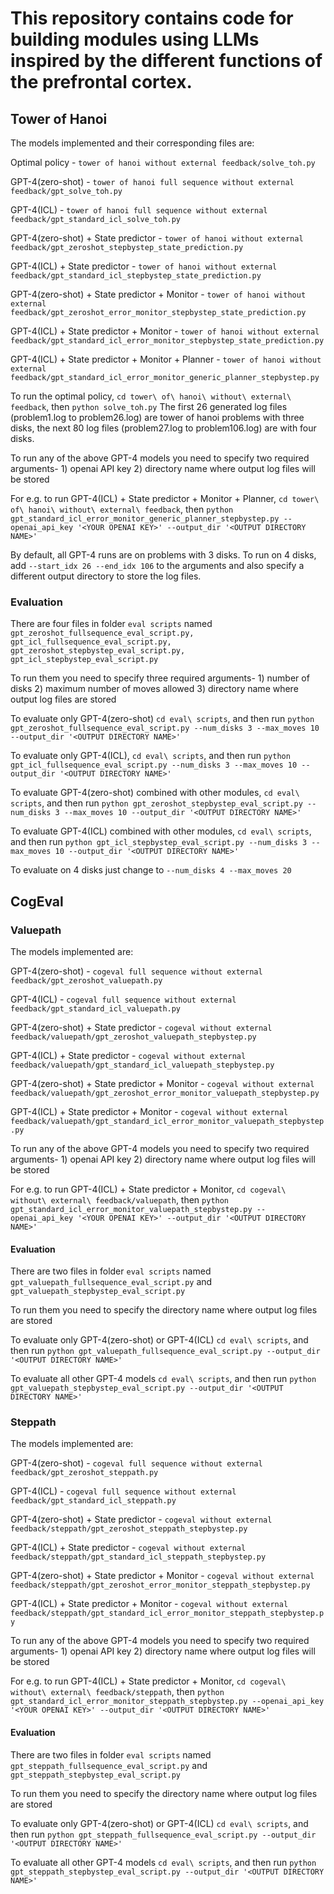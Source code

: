 # This repository contains code for building modules using LLMs inspired by the different functions of the prefrontal cortex.

## Tower of Hanoi

The models implemented and their corresponding files are:

Optimal policy - `tower of hanoi without external feedback/solve_toh.py`

GPT-4(zero-shot) - `tower of hanoi full sequence without external feedback/gpt_solve_toh.py`

GPT-4(ICL) - `tower of hanoi full sequence without external feedback/gpt_standard_icl_solve_toh.py`

GPT-4(zero-shot) + State predictor - `tower of hanoi without external feedback/gpt_zeroshot_stepbystep_state_prediction.py`

GPT-4(ICL) + State predictor - `tower of hanoi without external feedback/gpt_standard_icl_stepbystep_state_prediction.py`

GPT-4(zero-shot) + State predictor + Monitor - `tower of hanoi without external feedback/gpt_zeroshot_error_monitor_stepbystep_state_prediction.py`

GPT-4(ICL) + State predictor + Monitor - `tower of hanoi without external feedback/gpt_standard_icl_error_monitor_stepbystep_state_prediction.py`

GPT-4(ICL) + State predictor + Monitor + Planner - `tower of hanoi without external feedback/gpt_standard_icl_error_monitor_generic_planner_stepbystep.py`

To run the optimal policy, `cd tower\ of\ hanoi\ without\ external\ feedback`, then `python solve_toh.py`
The first 26 generated log files (problem1.log to problem26.log) are tower of hanoi problems with three disks, the next 80 log files (problem27.log to problem106.log) are with four disks.

To run any of the above GPT-4 models you need to specify two required arguments- 1) openai API key 2) directory name where output log files will be stored

For e.g. to run GPT-4(ICL) + State predictor + Monitor + Planner, `cd tower\ of\ hanoi\ without\ external\ feedback`, then `python gpt_standard_icl_error_monitor_generic_planner_stepbystep.py --openai_api_key '<YOUR OPENAI KEY>' --output_dir '<OUTPUT DIRECTORY NAME>'`

By default, all GPT-4 runs are on problems with 3 disks. To run on 4 disks, add `--start_idx 26 --end_idx 106` to the arguments and also specify a different output directory to store the log files.

### Evaluation

There are four files in folder `eval scripts` named `gpt_zeroshot_fullsequence_eval_script.py, gpt_icl_fullsequence_eval_script.py, gpt_zeroshot_stepbystep_eval_script.py, gpt_icl_stepbystep_eval_script.py`

To run them you need to specify three required arguments- 1) number of disks 2) maximum number of moves allowed 3) directory name where output log files are stored

To evaluate only GPT-4(zero-shot) `cd eval\ scripts`, and then run `python gpt_zeroshot_fullsequence_eval_script.py --num_disks 3 --max_moves 10 --output_dir '<OUTPUT DIRECTORY NAME>'`

To evaluate only GPT-4(ICL), `cd eval\ scripts`, and then run `python gpt_icl_fullsequence_eval_script.py --num_disks 3 --max_moves 10 --output_dir '<OUTPUT DIRECTORY NAME>'`

To evaluate GPT-4(zero-shot) combined with other modules, `cd eval\ scripts`, and then run `python gpt_zeroshot_stepbystep_eval_script.py --num_disks 3 --max_moves 10 --output_dir '<OUTPUT DIRECTORY NAME>'`

To evaluate GPT-4(ICL) combined with other modules, `cd eval\ scripts`, and then run `python gpt_icl_stepbystep_eval_script.py --num_disks 3 --max_moves 10 --output_dir '<OUTPUT DIRECTORY NAME>'`


To evaluate on 4 disks just change to `--num_disks 4 --max_moves 20`

## CogEval

### Valuepath

The models implemented are:

GPT-4(zero-shot) - `cogeval full sequence without external feedback/gpt_zeroshot_valuepath.py`

GPT-4(ICL) - `cogeval full sequence without external feedback/gpt_standard_icl_valuepath.py`

GPT-4(zero-shot) + State predictor - `cogeval without external feedback/valuepath/gpt_zeroshot_valuepath_stepbystep.py`

GPT-4(ICL) + State predictor - `cogeval without external feedback/valuepath/gpt_standard_icl_valuepath_stepbystep.py`

GPT-4(zero-shot) + State predictor + Monitor - `cogeval without external feedback/valuepath/gpt_zeroshot_error_monitor_valuepath_stepbystep.py`

GPT-4(ICL) + State predictor + Monitor - `cogeval without external feedback/valuepath/gpt_standard_icl_error_monitor_valuepath_stepbystep.py`

To run any of the above GPT-4 models you need to specify two required arguments- 1) openai API key 2) directory name where output log files will be stored

For e.g. to run GPT-4(ICL) + State predictor + Monitor, `cd cogeval\ without\ external\ feedback/valuepath`, then `python gpt_standard_icl_error_monitor_valuepath_stepbystep.py --openai_api_key '<YOUR OPENAI KEY>' --output_dir '<OUTPUT DIRECTORY NAME>'`

#### Evaluation
There are two files in folder `eval scripts` named `gpt_valuepath_fullsequence_eval_script.py` and `gpt_valuepath_stepbystep_eval_script.py`

To run them you need to specify the directory name where output log files are stored

To evaluate only GPT-4(zero-shot) or GPT-4(ICL) `cd eval\ scripts`, and then run `python gpt_valuepath_fullsequence_eval_script.py --output_dir '<OUTPUT DIRECTORY NAME>'`

To evaluate all other GPT-4 models `cd eval\ scripts`, and then run `python gpt_valuepath_stepbystep_eval_script.py --output_dir '<OUTPUT DIRECTORY NAME>'`


### Steppath

The models implemented are:

GPT-4(zero-shot) - `cogeval full sequence without external feedback/gpt_zeroshot_steppath.py`

GPT-4(ICL) - `cogeval full sequence without external feedback/gpt_standard_icl_steppath.py`

GPT-4(zero-shot) + State predictor - `cogeval without external feedback/steppath/gpt_zeroshot_steppath_stepbystep.py`

GPT-4(ICL) + State predictor - `cogeval without external feedback/steppath/gpt_standard_icl_steppath_stepbystep.py`

GPT-4(zero-shot) + State predictor + Monitor - `cogeval without external feedback/steppath/gpt_zeroshot_error_monitor_steppath_stepbystep.py`

GPT-4(ICL) + State predictor + Monitor - `cogeval without external feedback/steppath/gpt_standard_icl_error_monitor_steppath_stepbystep.py`

To run any of the above GPT-4 models you need to specify two required arguments- 1) openai API key 2) directory name where output log files will be stored

For e.g. to run GPT-4(ICL) + State predictor + Monitor, `cd cogeval\ without\ external\ feedback/steppath`, then `python gpt_standard_icl_error_monitor_steppath_stepbystep.py --openai_api_key '<YOUR OPENAI KEY>' --output_dir '<OUTPUT DIRECTORY NAME>'`

#### Evaluation
There are two files in folder `eval scripts` named `gpt_steppath_fullsequence_eval_script.py` and `gpt_steppath_stepbystep_eval_script.py`

To run them you need to specify the directory name where output log files are stored

To evaluate only GPT-4(zero-shot) or GPT-4(ICL) `cd eval\ scripts`, and then run `python gpt_steppath_fullsequence_eval_script.py --output_dir '<OUTPUT DIRECTORY NAME>'`

To evaluate all other GPT-4 models `cd eval\ scripts`, and then run `python gpt_steppath_stepbystep_eval_script.py --output_dir '<OUTPUT DIRECTORY NAME>'`

